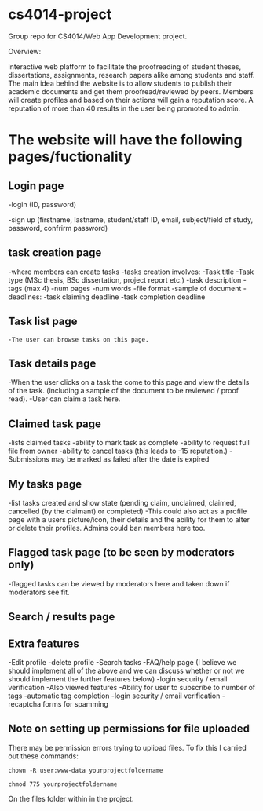 # cs4014-project
Group repo for CS4014/Web App Development project.

Overview:

interactive web platform to facilitate the proofreading of student theses,
dissertations, assignments, research papers alike among students and staff. The
main idea behind the website is to allow students to publish their academic documents
and get them proofread/reviewed by peers. Members will create profiles and based
on their actions will gain a reputation score. A reputation of more than 40 results
in the user being promoted to admin.

# The website will have the following pages/fuctionality

## Login page
  -login (ID,
          password)

  -sign up (firstname,
            lastname,
            student/staff ID,
            email,
            subject/field of study,
            password,
            confrirm password)

## task creation page
  -where members can create tasks
  -tasks creation involves:
      -Task title
      -Task type (MSc thesis, BSc dissertation, project report etc.)
      -task description
      -tags (max 4)
      -num pages
      -num words
      -file format
      -sample of document
      -deadlines:
          -task claiming deadline
          -task completion deadline


## Task list page
    -The user can browse tasks on this page.
 
## Task details page

  -When the user clicks on a task the come to this page and view the details of
   the task. (including a sample of the document to be reviewed / proof read).
  -User can claim a task here.

## Claimed task page

  -lists claimed tasks
  -ability to mark task as complete
  -ability to request full file from owner
  -ability to cancel tasks (this leads to -15 reputation.)
  -Submissions may be marked as failed after the date is expired

## My tasks page
  -list tasks created and show state (pending claim,
                                      unclaimed,
                                      claimed,
                                      cancelled (by the claimant)
                                      or completed)
  -This could also act as a profile page with a users picture/icon,
   their details and the ability for them to alter or delete their profiles.
   Admins could ban members here too.



## Flagged task page (to be seen by moderators only)
  -flagged tasks can be viewed by moderators here and taken down if moderators
  see fit.

## Search / results page    

## Extra features
  -Edit profile
  -delete profile
  -Search tasks
  -FAQ/help page
  (I believe we should implement all of the above and we can discuss whether or not we should implement the further features below)
  -login security / email verification
  -Also viewed features
  -Ability for user to subscribe to number of tags
  -automatic tag completion
  -login security / email verification
  -recaptcha forms for spamming

## Note on setting up permissions for file uploaded
  There may be permission errors trying to uplioad files. To fix this I carried out these commands:

  ```
  chown -R user:www-data yourprojectfoldername

  chmod 775 yourprojectfoldername
  ```

  On the files folder within in the project.

